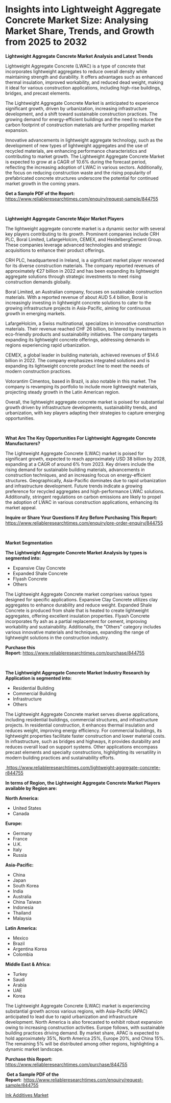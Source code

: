 <p><h1>Insights into Lightweight Aggregate Concrete Market Size: Analysing Market Share, Trends, and Growth from 2025 to 2032</h1></p><p><strong>Lightweight Aggregate Concrete Market Analysis and Latest Trends</strong></p>
<p><p>Lightweight Aggregate Concrete (LWAC) is a type of concrete that incorporates lightweight aggregates to reduce overall density while maintaining strength and durability. It offers advantages such as enhanced thermal insulation, improved workability, and reduced dead weight, making it ideal for various construction applications, including high-rise buildings, bridges, and precast elements.</p><p>The Lightweight Aggregate Concrete Market is anticipated to experience significant growth, driven by urbanization, increasing infrastructure development, and a shift toward sustainable construction practices. The growing demand for energy-efficient buildings and the need to reduce the carbon footprint of construction materials are further propelling market expansion. </p><p>Innovative advancements in lightweight aggregate technology, such as the development of new types of lightweight aggregates and the use of recycled materials, are enhancing performance characteristics and contributing to market growth. The Lightweight Aggregate Concrete Market is expected to grow at a CAGR of 10.6% during the forecast period, reflecting the increasing adoption of LWAC in various sectors. Additionally, the focus on reducing construction waste and the rising popularity of prefabricated concrete structures underscore the potential for continued market growth in the coming years.</p></p>
<p><strong>Get a Sample PDF of the Report:&nbsp;</strong> <a href="https://www.reliableresearchtimes.com/enquiry/request-sample/844755?utm_campaign=3011&utm_medium=2&utm_source=Github&utm_content=ia&utm_term=31032025&utm_id=lightweight-aggregate-concrete">https://www.reliableresearchtimes.com/enquiry/request-sample/844755</a></p>
<p>&nbsp;</p>
<p><strong>Lightweight Aggregate Concrete Major Market Players</strong></p>
<p><p>The lightweight aggregate concrete market is a dynamic sector with several key players contributing to its growth. Prominent companies include CRH PLC, Boral Limited, LafargeHolcim, CEMEX, and HeidelbergCement Group. These companies leverage advanced technologies and strategic acquisitions to enhance their product offerings.</p><p>CRH PLC, headquartered in Ireland, is a significant market player renowned for its diverse construction materials. The company reported revenues of approximately €27 billion in 2022 and has been expanding its lightweight aggregate solutions through strategic investments to meet rising construction demands globally.</p><p>Boral Limited, an Australian company, focuses on sustainable construction materials. With a reported revenue of about AUD 5.4 billion, Boral is increasingly investing in lightweight concrete solutions to cater to the growing infrastructure projects in Asia-Pacific, aiming for continuous growth in emerging markets.</p><p>LafargeHolcim, a Swiss multinational, specializes in innovative construction materials. Their revenue reached CHF 26 billion, bolstered by investments in eco-friendly products and sustainability initiatives. The company targets expanding its lightweight concrete offerings, addressing demands in regions experiencing rapid urbanization.</p><p>CEMEX, a global leader in building materials, achieved revenues of $14.6 billion in 2022. The company emphasizes integrated solutions and is expanding its lightweight concrete product line to meet the needs of modern construction practices.</p><p>Votorantim Cimentos, based in Brazil, is also notable in this market. The company is revamping its portfolio to include more lightweight materials, projecting steady growth in the Latin American region.</p><p>Overall, the lightweight aggregate concrete market is poised for substantial growth driven by infrastructure developments, sustainability trends, and urbanization, with key players adapting their strategies to capture emerging opportunities.</p></p>
<p>&nbsp;</p>
<p><strong>What Are The Key Opportunities For Lightweight Aggregate Concrete Manufacturers?</strong></p>
<p><p>The Lightweight Aggregate Concrete (LWAC) market is poised for significant growth, expected to reach approximately USD 38 billion by 2028, expanding at a CAGR of around 6% from 2023. Key drivers include the rising demand for sustainable building materials, advancements in construction techniques, and an increasing focus on energy-efficient structures. Geographically, Asia-Pacific dominates due to rapid urbanization and infrastructure development. Future trends indicate a growing preference for recycled aggregates and high-performance LWAC solutions. Additionally, stringent regulations on carbon emissions are likely to propel the adoption of LWAC in various construction applications, enhancing its market appeal.</p></p>
<p><strong>Inquire or Share Your Questions If Any Before Purchasing This Report:</strong> <a href="https://www.reliableresearchtimes.com/enquiry/pre-order-enquiry/844755?utm_campaign=3011&utm_medium=2&utm_source=Github&utm_content=ia&utm_term=31032025&utm_id=lightweight-aggregate-concrete">https://www.reliableresearchtimes.com/enquiry/pre-order-enquiry/844755</a></p>
<p>&nbsp;</p>
<p><strong>Market Segmentation</strong></p>
<p><strong>The Lightweight Aggregate Concrete Market Analysis by types is segmented into:</strong></p>
<p><ul><li>Expansive Clay Concrete</li><li>Expanded Shale Concrete</li><li>Flyash Concrete</li><li>Others</li></ul></p>
<p><p>The Lightweight Aggregate Concrete market comprises various types designed for specific applications. Expansive Clay Concrete utilizes clay aggregates to enhance durability and reduce weight. Expanded Shale Concrete is produced from shale that is heated to create lightweight aggregates, offering excellent insulation properties. Flyash Concrete incorporates fly ash as a partial replacement for cement, improving workability and sustainability. Additionally, the "Others" category includes various innovative materials and techniques, expanding the range of lightweight solutions in the construction industry.</p></p>
<p><strong>Purchase this Report:&nbsp;</strong><a href="https://www.reliableresearchtimes.com/purchase/844755?utm_campaign=3011&utm_medium=2&utm_source=Github&utm_content=ia&utm_term=31032025&utm_id=lightweight-aggregate-concrete">https://www.reliableresearchtimes.com/purchase/844755</a></p>
<p>&nbsp;</p>
<p><strong>The Lightweight Aggregate Concrete Market Industry Research by Application is segmented into:</strong></p>
<p><ul><li>Residential Building</li><li>Commercial Building</li><li>Infrastructure</li><li>Others</li></ul></p>
<p><p>The Lightweight Aggregate Concrete market serves diverse applications, including residential buildings, commercial structures, and infrastructure projects. In residential construction, it enhances thermal insulation and reduces weight, improving energy efficiency. For commercial buildings, its lightweight properties facilitate faster construction and lower material costs. In infrastructure, such as bridges and highways, it provides durability and reduces overall load on support systems. Other applications encompass precast elements and specialty constructions, highlighting its versatility in modern building practices and sustainability efforts.</p></p>
<p><a href="https://www.reliableresearchtimes.com/lightweight-aggregate-concrete-r844755?utm_campaign=3011&utm_medium=2&utm_source=Github&utm_content=ia&utm_term=31032025&utm_id=lightweight-aggregate-concrete">&nbsp;https://www.reliableresearchtimes.com/lightweight-aggregate-concrete-r844755</a></p>
<p><strong>In terms of Region, the Lightweight Aggregate Concrete Market Players available by Region are:</strong></p>
<p>
    <p> <strong> North America: </strong>
        <ul>
            <li>United States</li>
            <li>Canada</li>
        </ul>
        </p> 
    <p> <strong> Europe: </strong>
        <ul>
            <li>Germany</li>
            <li>France</li>
            <li>U.K.</li>
            <li>Italy</li>
            <li>Russia</li>
        </ul>
        </p> 
    <p> <strong> Asia-Pacific: </strong>
        <ul>
            <li>China</li>
            <li>Japan</li>
            <li>South Korea</li>
            <li>India</li>
            <li>Australia</li>
            <li>China Taiwan</li>
            <li>Indonesia</li>
            <li>Thailand</li>
            <li>Malaysia</li>
        </ul>
        </p> 
    <p> <strong> Latin America: </strong>
        <ul>
            <li>Mexico</li>
            <li>Brazil</li>
            <li>Argentina Korea</li>
            <li>Colombia</li>
        </ul>
        </p> 
    <p> <strong> Middle East & Africa: </strong>
        <ul>
            <li>Turkey</li>
            <li>Saudi</li>
            <li>Arabia</li>
            <li>UAE</li>
            <li>Korea</li>
        </ul>
    </p>
    </p>
<p><p>The Lightweight Aggregate Concrete (LWAC) market is experiencing substantial growth across various regions, with Asia-Pacific (APAC) anticipated to lead due to rapid urbanization and infrastructure development. North America is also forecasted to exhibit robust expansion owing to increasing construction activities. Europe follows, with sustainable building practices driving demand. By market share, APAC is expected to hold approximately 35%, North America 25%, Europe 20%, and China 15%. The remaining 5% will be distributed among other regions, highlighting a dynamic market landscape.</p></p>
<p><strong>Purchase this Report: </strong><a href="https://www.reliableresearchtimes.com/purchase/844755?utm_campaign=3011&utm_medium=2&utm_source=Github&utm_content=ia&utm_term=31032025&utm_id=lightweight-aggregate-concrete">https://www.reliableresearchtimes.com/purchase/844755</a></p>
<p>&nbsp;<strong>Get a Sample PDF of the Report:&nbsp;&nbsp;</strong><a href="https://www.reliableresearchtimes.com/enquiry/request-sample/844755?utm_campaign=3011&utm_medium=2&utm_source=Github&utm_content=ia&utm_term=31032025&utm_id=lightweight-aggregate-concrete">https://www.reliableresearchtimes.com/enquiry/request-sample/844755</a></p>
<p><strong></strong></p>
<p><p><a href="https://github.com/chkrselia/Market-Research-Report-List-1/blob/main/ink-additives-market.md?utm_campaign=3011&utm_medium=2&utm_source=Github&utm_content=ia&utm_term=31032025&utm_id=lightweight-aggregate-concrete">Ink Additives Market</a></p></p>